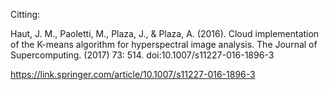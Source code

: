 Citting:

Haut, J. M., Paoletti, M., Plaza, J., & Plaza, A. (2016). 
Cloud implementation of the K-means algorithm for hyperspectral image analysis. The Journal of Supercomputing.
(2017) 73: 514. doi:10.1007/s11227-016-1896-3

https://link.springer.com/article/10.1007/s11227-016-1896-3
